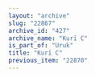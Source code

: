 ```yaml
---
layout: "archive"
slug: "22867"
archive_id: "427"
archive_name: "Kurī C"
is_part_of: "Uruk"
title: "Kurī C"
previous_item: "22870"
---
```

